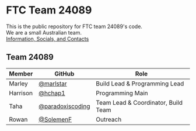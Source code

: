 # FTC Team 24089
This is the public repository for FTC team 24089's code. \
We are a small Australian team. \
[Information, Socials, and Contacts](https://linktr.ee/24089?utm_source=linktree_profile_share&ltsid=93edcbf3-30ae-4329-a226-e30c0084b38f)

## Team 24089
| Member | GitHub | Role |
| ---- | ---- | ---- |
| Marley | [@marlstar](https://github.com/marlstar) | Build Lead & Programming Lead |
| Harrison | [@hchap1](https://github.com/hchap1) | Programming Main |
| Taha | [@paradoxiscoding](https://github.com/paradoxiscoding) | Team Lead & Coordinator, Build Team |
| Rowan | [@SolemenF](https://github.com/solemenf) | Outreach |

